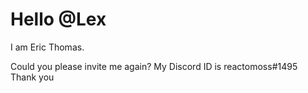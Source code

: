 # Hello @Lex
I am Eric Thomas.

Could you please invite me again?
My Discord ID is reactomoss#1495
Thank you
